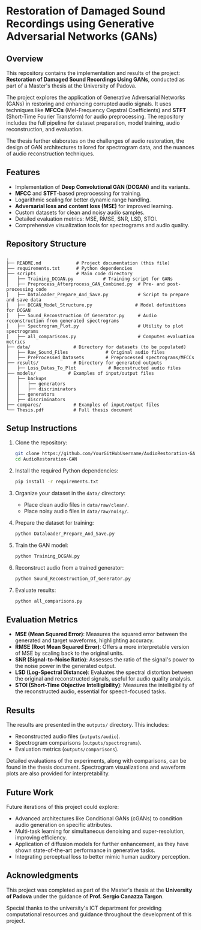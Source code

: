 # Restoration of Damaged Sound Recordings using Generative Adversarial Networks (GANs)

## Overview

This repository contains the implementation and results of the project: **Restoration of Damaged Sound Recordings Using GANs**, conducted as part of a Master's thesis at the University of Padova.

The project explores the application of Generative Adversarial Networks (GANs) in restoring and enhancing corrupted audio signals. It uses techniques like **MFCCs** (Mel-Frequency Cepstral Coefficients) and **STFT** (Short-Time Fourier Transform) for audio preprocessing. The repository includes the full pipeline for dataset preparation, model training, audio reconstruction, and evaluation.

The thesis further elaborates on the challenges of audio restoration, the design of GAN architectures tailored for spectrogram data, and the nuances of audio reconstruction techniques.

## Features

- Implementation of **Deep Convolutional GAN (DCGAN)** and its variants.
- **MFCC** and **STFT**-based preprocessing for training.
- Logarithmic scaling for better dynamic range handling.
- **Adversarial loss and content loss (MSE)** for improved learning.
- Custom datasets for clean and noisy audio samples.
- Detailed evaluation metrics: MSE, RMSE, SNR, LSD, STOI.
- Comprehensive visualization tools for spectrograms and audio quality.

## Repository Structure

```plaintext
.
├── README.md             # Project documentation (this file)
├── requirements.txt      # Python dependencies
├── scripts               # Main code directory
│   ├── Training_DCGAN.py           # Training script for GANs
│   ├── Preprocess_Afterprocess_GAN_Combined.py  # Pre- and post-processing code
│   ├── Dataloader_Prepare_And_Save.py           # Script to prepare and save data
│   ├── DCGAN_Model_Structure.py                # Model definitions for DCGAN
│   ├── Sound_Reconstruction_Of_Generator.py     # Audio reconstruction from generated spectrograms
│   ├── Spectrogram_Plot.py                      # Utility to plot spectrograms
│   ├── all_comparisons.py                       # Computes evaluation metrics
├── data/                # Directory for datasets (to be populated)
│   ├── Raw_Sound_Files              # Original audio files
│   ├── PreProcessed_Datasets        # Preprocessed spectrograms/MFCCs
├── results/             # Directory for generated outputs
│   ├── Loss_Datas_To_Plot            # Reconstructed audio files
├── models/            # Examples of input/output files
│   ├── backups
│   │   ├── generators
│   │   ├── discriminators
│   ├── generators
│   ├── discriminators
├── compares/            # Examples of input/output files
└── Thesis.pdf           # Full thesis document
```

## Setup Instructions

1. Clone the repository:
   ```bash
   git clone https://github.com/YourGitHubUsername/AudioRestoration-GAN.git
   cd AudioRestoration-GAN
   ```

2. Install the required Python dependencies:
   ```bash
   pip install -r requirements.txt
   ```

3. Organize your dataset in the `data/` directory:
   - Place clean audio files in `data/raw/clean/`.
   - Place noisy audio files in `data/raw/noisy/`.

4. Prepare the dataset for training:
   ```bash
   python Dataloader_Prepare_And_Save.py
   ```

5. Train the GAN model:
   ```bash
   python Training_DCGAN.py
   ```

6. Reconstruct audio from a trained generator:
   ```bash
   python Sound_Reconstruction_Of_Generator.py
   ```

7. Evaluate results:
   ```bash
   python all_comparisons.py
   ```

## Evaluation Metrics

- **MSE (Mean Squared Error)**: Measures the squared error between the generated and target waveforms, highlighting accuracy.
- **RMSE (Root Mean Squared Error)**: Offers a more interpretable version of MSE by scaling back to the original units.
- **SNR (Signal-to-Noise Ratio)**: Assesses the ratio of the signal's power to the noise power in the generated output.
- **LSD (Log-Spectral Distance)**: Evaluates the spectral distortion between the original and reconstructed signals, useful for audio quality analysis.
- **STOI (Short-Time Objective Intelligibility)**: Measures the intelligibility of the reconstructed audio, essential for speech-focused tasks.

## Results

The results are presented in the `outputs/` directory. This includes:
- Reconstructed audio files (`outputs/audio`).
- Spectrogram comparisons (`outputs/spectrograms`).
- Evaluation metrics (`outputs/comparisons`).

Detailed evaluations of the experiments, along with comparisons, can be found in the thesis document. Spectrogram visualizations and waveform plots are also provided for interpretability.

## Future Work

Future iterations of this project could explore:
- Advanced architectures like Conditional GANs (cGANs) to condition audio generation on specific attributes.
- Multi-task learning for simultaneous denoising and super-resolution, improving efficiency.
- Application of diffusion models for further enhancement, as they have shown state-of-the-art performance in generative tasks.
- Integrating perceptual loss to better mimic human auditory perception.

## Acknowledgments

This project was completed as part of the Master's thesis at the **University of Padova** under the guidance of **Prof. Sergio Canazza Targon**.

Special thanks to the university's ICT department for providing computational resources and guidance throughout the development of this project.

